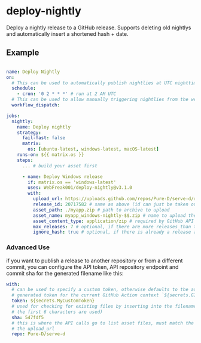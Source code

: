 # deploy-nightly

Deploy a nightly release to a GitHub release. Supports deleting old nightlys and automatically insert a shortened hash + date.

## Example

```yaml

name: Deploy Nightly
on:
  # This can be used to automatically publish nightlies at UTC nighttime
  schedule:
    - cron: '0 2 * * *' # run at 2 AM UTC
  # This can be used to allow manually triggering nightlies from the web interface
  workflow_dispatch:

jobs:
  nightly:
    name: Deploy nightly
    strategy:
      fail-fast: false
      matrix:
        os: [ubuntu-latest, windows-latest, macOS-latest]
    runs-on: ${{ matrix.os }}
    steps:
      ... # build your asset first

      - name: Deploy Windows release
        if: matrix.os == 'windows-latest'
        uses: WebFreak001/deploy-nightly@v3.1.0
        with:
          upload_url: https://uploads.github.com/repos/Pure-D/serve-d/releases/20717582/assets{?name,label} # find out this value by opening https://api.github.com/repos/<owner>/<repo>/releases in your browser and copy the full "upload_url" value including the {?name,label} part
          release_id: 20717582 # same as above (id can just be taken out the upload_url, it's used to find old releases)
          asset_path: ./myapp.zip # path to archive to upload
          asset_name: myapp_windows-nightly-$$.zip # name to upload the release as, use $$ to insert date (YYYYMMDD) and 6 letter commit hash
          asset_content_type: application/zip # required by GitHub API
          max_releases: 7 # optional, if there are more releases than this matching the asset_name, the oldest ones are going to be deleted
          ignore_hash: true # optional, if there is already a release associated with the repo's current commit, should we go ahead and upload the asset anyway.
```

### Advanced Use

if you want to publish a release to another repository or from a different commit, you can configure the API token, API repository endpoint and commit sha for the generated filename like this:

```yml
with:
  # can be used to specify a custom token, otherwise defaults to the auto
  # generated token for the current GitHub Action context `${secrets.GITHUB_TOKEN}`
  token: ${secrets.MyCustomToken}
  # used for checking for existing files by inserting into the filename (only
  # the first 6 characters are used)
  sha: 547fdf5
  # this is where the API calls go to list asset files, must match the repo from
  # the upload_url
  repo: Pure-D/serve-d
```
